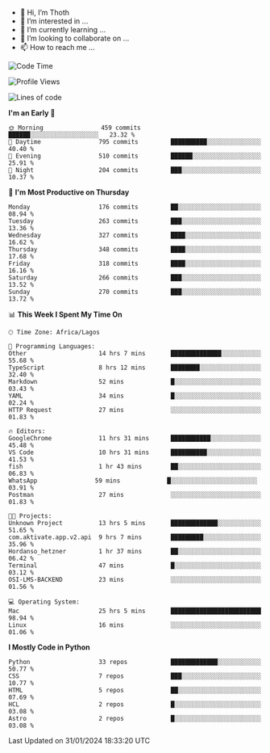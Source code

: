 <!---
thoth2357/thoth2357 is a ✨ special ✨ repository because its `README.md` (this file) appears on your GitHub profile.
You can click the Preview link to take a look at your changes.
--->

- 👋 Hi, I’m Thoth
- 👀 I’m interested in ...
- 🌱 I’m currently learning ...
- 💞️ I’m looking to collaborate on ...
- 📫 How to reach me ...




<!--START_SECTION:waka-->
![Code Time](http://img.shields.io/badge/Code%20Time-2%2C691%20hrs%2027%20mins-blue)

![Profile Views](http://img.shields.io/badge/Profile%20Views-0-blue)

![Lines of code](https://img.shields.io/badge/From%20Hello%20World%20I%27ve%20Written-30.8%20million%20lines%20of%20code-blue)

**I'm an Early 🐤** 

```text
🌞 Morning                459 commits         ██████░░░░░░░░░░░░░░░░░░░   23.32 % 
🌆 Daytime                795 commits         ██████████░░░░░░░░░░░░░░░   40.40 % 
🌃 Evening                510 commits         ██████░░░░░░░░░░░░░░░░░░░   25.91 % 
🌙 Night                  204 commits         ███░░░░░░░░░░░░░░░░░░░░░░   10.37 % 
```
📅 **I'm Most Productive on Thursday** 

```text
Monday                   176 commits         ██░░░░░░░░░░░░░░░░░░░░░░░   08.94 % 
Tuesday                  263 commits         ███░░░░░░░░░░░░░░░░░░░░░░   13.36 % 
Wednesday                327 commits         ████░░░░░░░░░░░░░░░░░░░░░   16.62 % 
Thursday                 348 commits         ████░░░░░░░░░░░░░░░░░░░░░   17.68 % 
Friday                   318 commits         ████░░░░░░░░░░░░░░░░░░░░░   16.16 % 
Saturday                 266 commits         ███░░░░░░░░░░░░░░░░░░░░░░   13.52 % 
Sunday                   270 commits         ███░░░░░░░░░░░░░░░░░░░░░░   13.72 % 
```


📊 **This Week I Spent My Time On** 

```text
🕑︎ Time Zone: Africa/Lagos

💬 Programming Languages: 
Other                    14 hrs 7 mins       ██████████████░░░░░░░░░░░   55.68 % 
TypeScript               8 hrs 12 mins       ████████░░░░░░░░░░░░░░░░░   32.40 % 
Markdown                 52 mins             █░░░░░░░░░░░░░░░░░░░░░░░░   03.43 % 
YAML                     34 mins             █░░░░░░░░░░░░░░░░░░░░░░░░   02.24 % 
HTTP Request             27 mins             ░░░░░░░░░░░░░░░░░░░░░░░░░   01.83 % 

🔥 Editors: 
GoogleChrome             11 hrs 31 mins      ███████████░░░░░░░░░░░░░░   45.48 % 
VS Code                  10 hrs 31 mins      ██████████░░░░░░░░░░░░░░░   41.53 % 
fish                     1 hr 43 mins        ██░░░░░░░░░░░░░░░░░░░░░░░   06.83 % 
‎WhatsApp                59 mins             █░░░░░░░░░░░░░░░░░░░░░░░░   03.91 % 
Postman                  27 mins             ░░░░░░░░░░░░░░░░░░░░░░░░░   01.83 % 

🐱‍💻 Projects: 
Unknown Project          13 hrs 5 mins       █████████████░░░░░░░░░░░░   51.65 % 
com.aktivate.app.v2.api  9 hrs 7 mins        █████████░░░░░░░░░░░░░░░░   35.96 % 
Hordanso_hetzner         1 hr 37 mins        ██░░░░░░░░░░░░░░░░░░░░░░░   06.42 % 
Terminal                 47 mins             █░░░░░░░░░░░░░░░░░░░░░░░░   03.12 % 
OSI-LMS-BACKEND          23 mins             ░░░░░░░░░░░░░░░░░░░░░░░░░   01.56 % 

💻 Operating System: 
Mac                      25 hrs 5 mins       █████████████████████████   98.94 % 
Linux                    16 mins             ░░░░░░░░░░░░░░░░░░░░░░░░░   01.06 % 
```

**I Mostly Code in Python** 

```text
Python                   33 repos            █████████████░░░░░░░░░░░░   50.77 % 
CSS                      7 repos             ███░░░░░░░░░░░░░░░░░░░░░░   10.77 % 
HTML                     5 repos             ██░░░░░░░░░░░░░░░░░░░░░░░   07.69 % 
HCL                      2 repos             █░░░░░░░░░░░░░░░░░░░░░░░░   03.08 % 
Astro                    2 repos             █░░░░░░░░░░░░░░░░░░░░░░░░   03.08 % 
```




 Last Updated on 31/01/2024 18:33:20 UTC
<!--END_SECTION:waka-->
<!--![](http://github-profile-summary-cards.vercel.app/api/cards/profile-details?username=thoth2357&theme=2077)

![](http://github-profile-summary-cards.vercel.app/api/cards/stats?username=thoth2357&theme=2077)![](http://github-profile-summary-cards.vercel.app/api/cards/productive-time?username=thoth2357&theme=2077&utcOffset=8) -->
